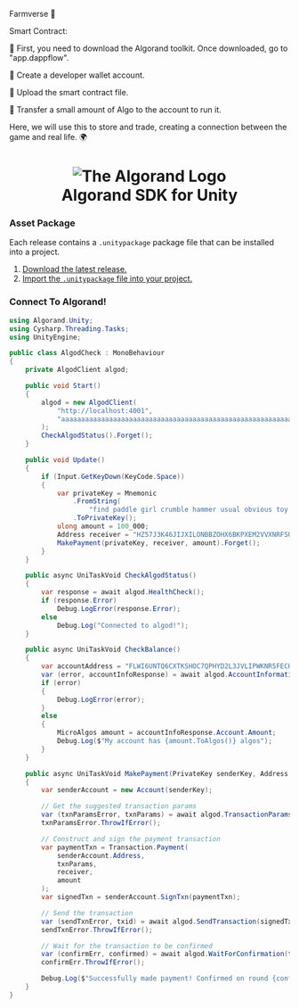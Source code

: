 Farmverse 🌾

Smart Contract:

🌟 First, you need to download the Algorand toolkit. Once downloaded, go to "app.dappflow".

🌟 Create a developer wallet account.

🌟 Upload the smart contract file.

🌟 Transfer a small amount of Algo to the account to run it.

Here, we will use this to store and trade, creating a connection between the game and real life. 🌍

<h1 id="unity-algorand-sdk" align="center">
<picture>
  <img alt="The Algorand Logo" src="https://raw.githubusercontent.com/CareBoo/unity-algorand-sdk/main/docs/images/algorand_logo_mark.svg"/>
</picture>
<br/>
Algorand SDK for Unity

</h1>

### Asset Package

Each release contains a `.unitypackage` package file that can be installed into a project.

1. [Download the latest release.](https://github.com/CareBoo/unity-algorand-sdk/releases/latest)
2. [Import the `.unitypackage` file into your project.](https://docs.unity3d.com/Manual/AssetPackagesImport.html)

### Connect To Algorand!

```csharp
using Algorand.Unity;
using Cysharp.Threading.Tasks;
using UnityEngine;

public class AlgodCheck : MonoBehaviour
{
    private AlgodClient algod;

    public void Start()
    {
        algod = new AlgodClient(
            "http://localhost:4001",
            "aaaaaaaaaaaaaaaaaaaaaaaaaaaaaaaaaaaaaaaaaaaaaaaaaaaaaaaaaaaaaaaa"
        );
        CheckAlgodStatus().Forget();
    }

    public void Update()
    {
        if (Input.GetKeyDown(KeyCode.Space))
        {
            var privateKey = Mnemonic
                .FromString(
                    "find paddle girl crumble hammer usual obvious toy actual obscure decorate lock bag inmate author valve course ship burger denial sibling tissue nominee above remove")
                .ToPrivateKey();
            ulong amount = 100_000;
            Address receiver = "HZ57J3K46JIJXILONBBZOHX6BKPXEM2VVXNRFSUED6DKFD5ZD24PMJ3MVA";
            MakePayment(privateKey, receiver, amount).Forget();
        }
    }

    public async UniTaskVoid CheckAlgodStatus()
    {
        var response = await algod.HealthCheck();
        if (response.Error)
            Debug.LogError(response.Error);
        else
            Debug.Log("Connected to algod!");
    }

    public async UniTaskVoid CheckBalance()
    {
        var accountAddress = "FLWI6UNTQ6CXTKSHOC7QPHYD2L3JVLIPWKNR5FECHX46VOE3DMY24BJASY";
        var (error, accountInfoResponse) = await algod.AccountInformation(accountAddress);
        if (error)
        {
            Debug.LogError(error);
        }
        else
        {
            MicroAlgos amount = accountInfoResponse.Account.Amount;
            Debug.Log($"My account has {amount.ToAlgos()} algos");
        }
    }

    public async UniTaskVoid MakePayment(PrivateKey senderKey, Address receiver, ulong amount)
    {
        var senderAccount = new Account(senderKey);

        // Get the suggested transaction params
        var (txnParamsError, txnParams) = await algod.TransactionParams();
        txnParamsError.ThrowIfError();

        // Construct and sign the payment transaction
        var paymentTxn = Transaction.Payment(
            senderAccount.Address,
            txnParams,
            receiver,
            amount
        );
        var signedTxn = senderAccount.SignTxn(paymentTxn);

        // Send the transaction
        var (sendTxnError, txid) = await algod.SendTransaction(signedTxn);
        sendTxnError.ThrowIfError();

        // Wait for the transaction to be confirmed
        var (confirmErr, confirmed) = await algod.WaitForConfirmation(txid.TxId);
        confirmErr.ThrowIfError();

        Debug.Log($"Successfully made payment! Confirmed on round {confirmed.ConfirmedRound}");
    }
}

```

